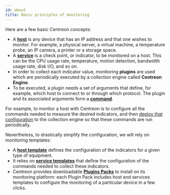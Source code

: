 ```yaml
---
id: about
title: Basic principles of monitoring
---
```


Here are a few basic Centreon concepts:

* A [**host**](basic-objects/hosts-create.html) is any device that has an IP address and that one wishes to monitor. For example, a physical server, a
  virtual machine, a temperature probe, an IP camera, a printer or a storage space.
* A [**service**](basic-objects/services-create.html) is a check point, or indicator, to be monitored on a host. This can be the CPU usage rate, temperature,
  motion detection, bandwidth usage rate, disk I/O, and so on.
* In order to collect each indicator value, monitoring **plugins** are used which are periodically executed by a
  collection engine called **Centreon Engine**.
* To be executed, a plugin needs a set of arguments that define, for example, which host to connect to or through which protocol.
  The plugin and its associated arguments form a [**command**](basic-objects/commands.html).

For example, to monitor a host with Centreon is to configure all the commands needed to measure the desired indicators,
and then [deploy that configuration](monitoring-servers/deploying-a-configuration.html) to the collection engine so that these commands are run periodically.

Nevertheless, to drastically simplify the configuration, we will rely on monitoring templates:

* A [**host template**](basic-objects/hosts-templates.html) defines the configuration of the indicators for a given type of equipment.
* It relies on [**service templates**](basic-objects/services-templates.html) that define the configuration of the commands needed to collect these indicators.
* Centreon provides downloadable [**Plugins Packs**](pluginpacks.html) to install on its monitoring platform: each Plugin Pack includes host
  and services templates to configure the monitoring of a particular device in a few clicks.